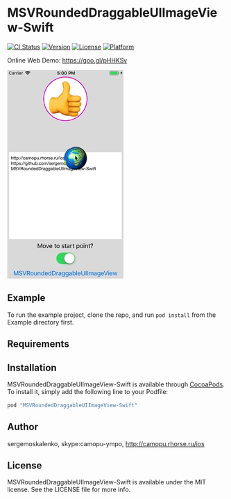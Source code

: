 # MSVRoundedDraggableUIImageView-Swift

[![CI Status](http://img.shields.io/travis/sergemoskalenko/MSVRoundedDraggableUIImageView-Swift.svg?style=flat)](https://travis-ci.org/sergemoskalenko/MSVRoundedDraggableUIImageView-Swift)
[![Version](https://img.shields.io/cocoapods/v/MSVRoundedDraggableUIImageView-Swift.svg?style=flat)](http://cocoapods.org/pods/MSVRoundedDraggableUIImageView-Swift)
[![License](https://img.shields.io/cocoapods/l/MSVRoundedDraggableUIImageView-Swift.svg?style=flat)](http://cocoapods.org/pods/MSVRoundedDraggableUIImageView-Swift)
[![Platform](https://img.shields.io/cocoapods/p/MSVRoundedDraggableUIImageView-Swift.svg?style=flat)](http://cocoapods.org/pods/MSVRoundedDraggableUIImageView-Swift)



Online Web Demo: https://goo.gl/pHHKSv

[<img src="https://github.com/sergemoskalenko/MSVRoundedDraggableUIImageView-Swift/blob/master/img/rounddrag001.gif" alt="Screen"/>](https://goo.gl/pHHKSv)


## Example

To run the example project, clone the repo, and run `pod install` from the Example directory first.

## Requirements

## Installation

MSVRoundedDraggableUIImageView-Swift is available through [CocoaPods](http://cocoapods.org). To install
it, simply add the following line to your Podfile:

```ruby
pod "MSVRoundedDraggableUIImageView-Swift"
```

## Author

sergemoskalenko, skype:camopu-ympo, http://camopu.rhorse.ru/ios

## License

MSVRoundedDraggableUIImageView-Swift is available under the MIT license. See the LICENSE file for more info.
